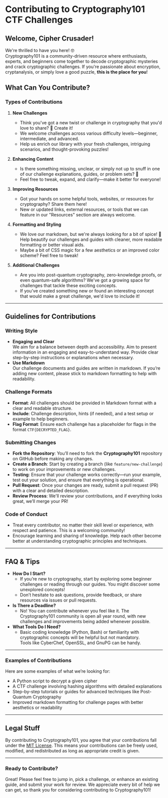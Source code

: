 # Contributing to Cryptography101 CTF Challenges

## Welcome, Cipher Crusader!

We're thrilled to have you here! 🤓  
Cryptography101 is a community-driven resource where enthusiasts, experts, and beginners come together to decode cryptographic mysteries and crack cryptographic challenges. If you're passionate about encryption, cryptanalysis, or simply love a good puzzle, **this is the place for you**!

## What Can You Contribute?

### Types of Contributions
1. **New Challenges**  
   - Think you've got a new twist or challenge in cryptography that you'd love to share? 🎯 Create it!
   - We welcome challenges across various difficulty levels—beginner, intermediate, and advanced.
   - Help us enrich our library with your fresh challenges, intriguing scenarios, and thought-provoking puzzles!

2. **Enhancing Content**  
   - Is there something missing, unclear, or simply not up to snuff in one of our challenge explanations, guides, or problem sets? 🧐
   - Feel free to tweak, expand, and clarify—make it better for everyone!

3. **Improving Resources**  
   - Got your hands on some helpful tools, websites, or resources for cryptography? Share them here!
   - New or updated links, external resources, or tools that we can feature in our "Resources" section are always welcome.

4. **Formatting and Styling**  
   - We love our markdown, but we're always looking for a bit of spice! 🎨 Help beautify our challenges and guides with cleaner, more readable formatting or better visual aids.
   - Maybe a bit of CSS magic for a few aesthetics or an improved color scheme? Feel free to tweak!

5. **Additional Challenges**  
   - Are you into post-quantum cryptography, zero-knowledge proofs, or even quantum-safe algorithms? We've got a growing space for challenges that tackle these exciting concepts.
   - If you’ve created something new or found an interesting concept that would make a great challenge, we'd love to include it!

---

## Guidelines for Contributions

### Writing Style
- **Engaging and Clear**  
  We aim for a balance between depth and accessibility. Aim to present information in an engaging and easy-to-understand way. Provide clear step-by-step instructions or explanations when necessary.
- **Use Markdown**  
  Our challenge documents and guides are written in markdown. If you’re adding new content, please stick to markdown formatting to help with readability.

### Challenge Formats
- **Format**: All challenges should be provided in Markdown format with a clear and readable structure.
- **Include**: Challenge description, hints (if needed), and a test setup or example to help beginners.
- **Flag Format**: Ensure each challenge has a placeholder for flags in the format `CTF{DECRYPTED_FLAG}`.

### Submitting Changes
- **Fork the Repository**: You’ll need to fork the **Cryptography101** repository on GitHub before making any changes.
- **Create a Branch**: Start by creating a branch (like `feature/new-challenge`) to work on your improvements or new challenges.
- **Testing**: Ensure that your challenge works correctly—run your example, test out your solution, and ensure that everything is operational.
- **Pull Request**: Once your changes are ready, submit a pull request (PR) with a clear and detailed description.
- **Review Process**: We'll review your contributions, and if everything looks great, we’ll merge your PR!

### Code of Conduct
- Treat every contributor, no matter their skill level or experience, with respect and patience. This is a welcoming community!
- Encourage learning and sharing of knowledge. Help each other become better at understanding cryptographic principles and techniques.

---

## FAQ & Tips
- **How Do I Start?**
  - If you’re new to cryptography, start by exploring some beginner challenges or reading through our guides. You might discover some unexplored concepts!
  - Don’t hesitate to ask questions, provide feedback, or share resources via issues or pull requests.
- **Is There a Deadline?**
  - No! You can contribute whenever you feel like it. The Cryptography101 community is open all year round, with new challenges and improvements being added whenever possible.
- **What Tools Do I Need?**
  - Basic coding knowledge (Python, Bash) or familiarity with cryptographic concepts will be helpful but not mandatory.  
    Tools like CyberChef, OpenSSL, and GnuPG can be handy.

---

### Examples of Contributions

Here are some examples of what we’re looking for:
- A Python script to decrypt a given cipher
- A CTF challenge involving hashing algorithms with detailed explanations
- Step-by-step tutorials or guides for advanced techniques like Post-Quantum Cryptography
- Improved markdown formatting for challenge pages with better aesthetics or readability

---

## Legal Stuff
By contributing to Cryptography101, you agree that your contributions fall under the [MIT License](https://opensource.org/licenses/MIT). This means your contributions can be freely used, modified, and redistributed as long as appropriate credit is given.

---

### Ready to Contribute?
Great! Please feel free to jump in, pick a challenge, or enhance an existing guide, and submit your work for review. We appreciate every bit of help we can get, so thank you for considering contributing to Cryptography101!
